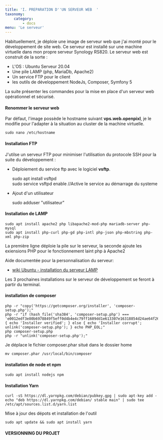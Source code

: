 ```yaml
---
title: 'I. PREPARATION D''UN SERVEUR WEB  '
taxonomy:
    category:
        - docs
menu: 'Le serveur'
---
```


Habituellement, je déploie une image de serveur web que j'ai monté pour le développement de site web. Ce serveur est installé sur une machine virtuelle dans mon propre serveur Synology RS820. Le serveur web est construit de la sorte :  
* L'OS : Ubuntu Serveur 20.04
* Une pile LAMP (php, MariaDb, Apache2)
* Un service FTP pour le client
* les outils de développement NodeJs, Composer, Symfony 5

La suite présenter les commandes pour la mise en place d'un serveur web opérationnel et sécurisé.

#### Renommer le serveur web  
Par défaut, l'image possède le hostname suivant **vps.web.openpixl**, je le modifie pour l'adapter à la situation au cluster de la machine virtuelle.

    sudo nano /etc/hostname  

#### Installation FTP
J'utilse un serveur FTP pour minimiser l'utilisation du protocole SSH pour la suite du développement :
- Déploiement du service ftp avec le logiciel **vsftp**.  

    sudo apt install vsftpd  
    sudo service vsftpd enable  //Active le service au démarrage du systeme  
    
- Ajout d'un utilisateur

    sudo adduser "utilisateur"
    

#### Installation de LAMP  

	sudo apt install apache2 php libapache2-mod-php mariadb-server php-mysql
    sudo apt install php-curl php-gd php-intl php-json php-mbstring php-xml php-zip  



La première ligne déploie la pile sur le serveur, la seconde ajoute les exiensions PHP pour le fonctionnement laint php à Apache2

Aide documentée pour la personnalisation du serveur:  
* [wiki Ubuntu - installation du serveur LAMP](https://doc.ubuntu-fr.org/lamp)

Les 3 prochaines installations sur le serveur de développement se feront à partir du terminal.  


#### installation de composer


	php -r "copy('https://getcomposer.org/installer', 'composer-setup.php');" 
	php -r "if (hash_file('sha384', 'composer-setup.php') === 'e0012edf3e80b6978849f5eff0d4b4e4c79ff1609dd1e613307e16318854d24ae64f26d17af3ef0bf7cfb710ca74755a') { echo 'Installer verified'; } else { echo 'Installer corrupt'; unlink('composer-setup.php'); } echo PHP_EOL;"
	php composer-setup.php
	php -r "unlink('composer-setup.php');"

Je déplace le fichier composer.phar situé dans le dossier home

	mv composer.phar /usr/local/bin/composer

#### installation de node et npm

	sudo apt install nodejs npm
    
#### Installation Yarn

	curl -sS https://dl.yarnpkg.com/debian/pubkey.gpg | sudo apt-key add -  
    echo "deb https://dl.yarnpkg.com/debian/ stable main" | sudo tee /etc/apt/sources.list.d/yarn.list

Mise à jour des dépots et installation de l'outil

    sudo apt update && sudo apt install yarn

#### VERSIONNING DU PROJET